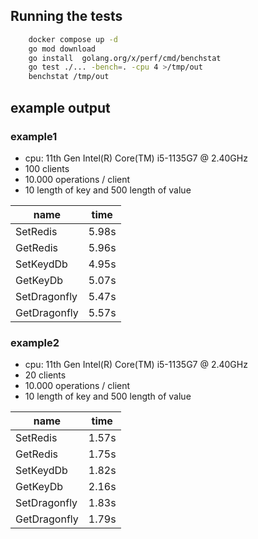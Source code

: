 ## Running the tests
```bash
    docker compose up -d
    go mod download
    go install  golang.org/x/perf/cmd/benchstat
    go test ./... -bench=. -cpu 4 >/tmp/out
    benchstat /tmp/out
```

## example output
### example1
- cpu: 11th Gen Intel(R) Core(TM) i5-1135G7 @ 2.40GHz
- 100 clients
- 10.000 operations / client
- 10 length of key and 500 length of value

|name           |time    |
|---            |---     |
|SetRedis       |5.98s   |
|GetRedis       |5.96s   |
|SetKeydDb      |4.95s   |
|GetKeyDb       |5.07s   |
|SetDragonfly   |5.47s   |
|GetDragonfly   |5.57s   |

### example2
- cpu: 11th Gen Intel(R) Core(TM) i5-1135G7 @ 2.40GHz
- 20 clients
- 10.000 operations / client
- 10 length of key and 500 length of value

|name           |time    |
|---            |---     |
|SetRedis       |1.57s   |
|GetRedis       |1.75s   |
|SetKeydDb      |1.82s   |
|GetKeyDb       |2.16s   |
|SetDragonfly   |1.83s   |
|GetDragonfly   |1.79s   |
